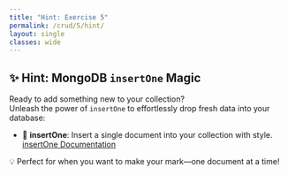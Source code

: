 ```yaml
---
title: "Hint: Exercise 5"  
permalink: /crud/5/hint/  
layout: single  
classes: wide  
---  
```


## ✨ Hint: MongoDB `insertOne` Magic

Ready to add something new to your collection?  
Unleash the power of `insertOne` to effortlessly drop fresh data into your database:

- 📝 **insertOne**: Insert a single document into your collection with style.  
  [insertOne Documentation](https://www.mongodb.com/docs/manual/reference/method/db.collection.insertOne/)

💡 Perfect for when you want to make your mark—one document at a time!
